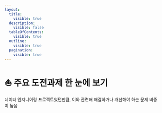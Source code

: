 ```yaml
---
layout:
  title:
    visible: true
  description:
    visible: false
  tableOfContents:
    visible: true
  outline:
    visible: true
  pagination:
    visible: true
---
```


# ⛵ 주요 도전과제 한 눈에 보기

데이터 엔지니어링 프로젝트였던만큼, 이와 관련해 해결하거나 개선해야 하는 문제 비중이 높음

<figure><img src="../.gitbook/assets/image (2).png" alt=""><figcaption></figcaption></figure>
